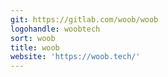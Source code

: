 ```yaml
---
git: https://gitlab.com/woob/woob
logohandle: woobtech
sort: woob
title: woob
website: 'https://woob.tech/'
---
```

